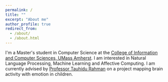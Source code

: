 ```yaml
---
permalink: /
title: ""
excerpt: "About me"
author_profile: true
redirect_from: 
  - /about/
  - /about.html
---
```

I'm a Master's student in Computer Science at the [College of Information and Computer Sciences, UMass Amherst](https://www.cics.umass.edu/). I am interested in Natural Language Processing, Machine Learning and Affective Computing. I am currently advised by [Professor Tauhidu Rahman](https://www.cics.umass.edu/people/rahman-tauhidur) on a project mapping brain activity with emotion in children.